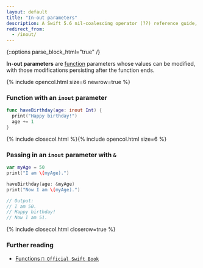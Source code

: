 ```yaml
---
layout: default
title: "In-out parameters"
description: A Swift 5.6 nil-coalescing operator (??) reference guide, with an example and a comparison to let-else.
redirect_from:
  - /inout/
---
```

{::options parse_block_html="true" /}

**In-out parameters** are [function](/functions) parameters whose values can be modified, with those modifications persisting after the function ends.

{% include opencol.html size=6 newrow=true %}

### Function with an `inout` parameter

```swift
func haveBirthday(age: inout Int) {
  print("Happy birthday!")
  age += 1
}
```

{% include closecol.html %}{% include opencol.html size=6 %}

### Passing in an `inout` parameter with `&`

```swift
var myAge = 50
print("I am \(myAge).")

haveBirthday(age: &myAge)
print("Now I am \(myAge).")

// Output:
// I am 50.
// Happy birthday!
// Now I am 51.
```

{% include closecol.html closerow=true %}

### Further reading

* [Functions `📖 Official Swift Book`](https://docs.swift.org/swift-book/LanguageGuide/Functions.html)
